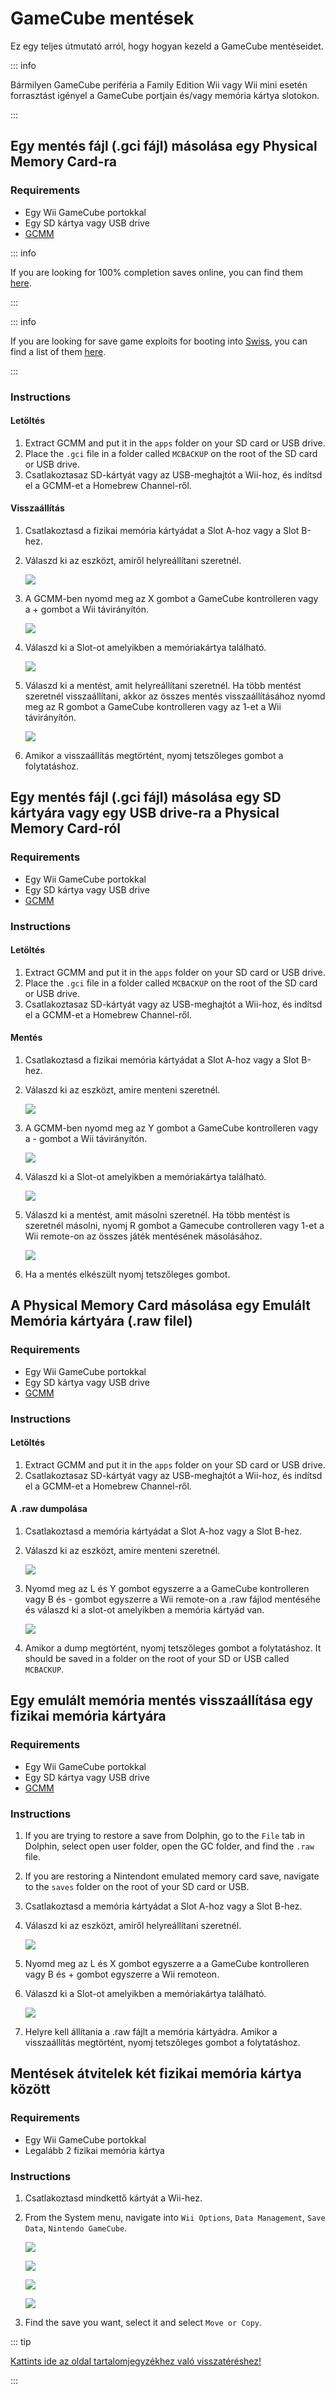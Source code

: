 # GameCube mentések

Ez egy teljes útmutató arról, hogy hogyan kezeld a GameCube mentéseidet.

::: info

Bármilyen GameCube periféria a Family Edition Wii vagy Wii mini esetén forrasztást igényel a GameCube portjain és/vagy memória kártya slotokon.

:::

## Egy mentés fájl (.gci fájl) másolása egy Physical Memory Card-ra

### Requirements

- Egy Wii GameCube portokkal
- Egy SD kártya vagy USB drive
- [GCMM](https://oscwii.org/library/app/gcmm)

::: info

If you are looking for 100% completion saves online, you can find them [here](https://gamefaqs.gamespot.com/).

:::

::: info

If you are looking for save game exploits for booting into [Swiss](https://github.com/emukidid/swiss-gc/releases), you can find a list of them [here](https://www.gc-forever.com/wiki/index.php?title=Booting_homebrew#Game_Save_Exploits).

:::

### Instructions

#### Letöltés

1. Extract GCMM and put it in the `apps` folder on your SD card or USB drive.
2. Place the `.gci` file in a folder called `MCBACKUP` on the root of the SD card or USB drive.
3. Csatlakoztasaz SD-kártyát vagy az USB-meghajtót a Wii-hoz, és indítsd el a GCMM-et a Homebrew Channel-ről.

#### Visszaállítás

1. Csatlakoztasd a fizikai memória kártyádat a Slot A-hoz vagy a Slot B-hez.

2. Válaszd ki az eszközt, amiről helyreállítani szeretnél.

   ![](/images/homebrew/gcsaves/gcmm-select-device.jpg)

3. A GCMM-ben nyomd meg az X gombot a GameCube kontrolleren vagy a + gombot a Wii távirányítón.

   ![](/images/homebrew/gcsaves/gcmm-menu.jpg)

4. Válaszd ki a Slot-ot amelyikben a memóriakártya található.

   ![](/images/homebrew/gcsaves/gcmm-mem-select.jpg)

5. Válaszd ki a mentést, amit helyreállítani szeretnél. Ha több mentést szeretnél visszaállítani, akkor az összes mentés visszaállításához nyomd meg az R gombot a GameCube kontrolleren vagy az 1-et a Wii távirányítón.

   ![](/images/homebrew/gcsaves/gcmm-select-save.jpg)

6. Amikor a visszaállítás megtörtént, nyomj tetszőleges gombot a folytatáshoz.

## Egy mentés fájl (.gci fájl) másolása egy SD kártyára vagy egy USB drive-ra a Physical Memory Card-ról

### Requirements

- Egy Wii GameCube portokkal
- Egy SD kártya vagy USB drive
- [GCMM](https://oscwii.org/library/app/gcmm)

### Instructions

#### Letöltés

1. Extract GCMM and put it in the `apps` folder on your SD card or USB drive.
2. Place the `.gci` file in a folder called `MCBACKUP` on the root of the SD card or USB drive.
3. Csatlakoztasaz SD-kártyát vagy az USB-meghajtót a Wii-hoz, és indítsd el a GCMM-et a Homebrew Channel-ről.

#### Mentés

1. Csatlakoztasd a fizikai memória kártyádat a Slot A-hoz vagy a Slot B-hez.

2. Válaszd ki az eszközt, amire menteni szeretnél.

   ![](/images/homebrew/gcsaves/gcmm-select-device.jpg)

3. A GCMM-ben nyomd meg az Y gombot a GameCube kontrolleren vagy a - gombot a Wii távirányítón.

   ![](/images/homebrew/gcsaves/gcmm-menu.jpg)

4. Válaszd ki a Slot-ot amelyikben a memóriakártya található.

   ![](/images/homebrew/gcsaves/gcmm-mem-select.jpg)

5. Válaszd ki a mentést, amit másolni szeretnél. Ha több mentést is szeretnél másolni, nyomj R gombot a Gamecube controlleren vagy 1-et a Wii remote-on az összes játék mentésének másolásához.

   ![](/images/homebrew/gcsaves/gcmm-select-save.jpg)

6. Ha a mentés elkészült nyomj tetszőleges gombot.

## A Physical Memory Card másolása egy Emulált Memória kártyára (.raw filel)

### Requirements

- Egy Wii GameCube portokkal
- Egy SD kártya vagy USB drive
- [GCMM](https://oscwii.org/library/app/gcmm)

### Instructions

#### Letöltés

1. Extract GCMM and put it in the `apps` folder on your SD card or USB drive.
2. Csatlakoztasaz SD-kártyát vagy az USB-meghajtót a Wii-hoz, és indítsd el a GCMM-et a Homebrew Channel-ről.

#### A .raw dumpolása

1. Csatlakoztasd a memória kártyádat a Slot A-hoz vagy a Slot B-hez.

2. Válaszd ki az eszközt, amire menteni szeretnél.

   ![](/images/homebrew/gcsaves/gcmm-select-device.jpg)

3. Nyomd meg az L és Y gombot egyszerre a a GameCube kontrolleren vagy B és - gombot egyszerre a Wii remote-on a .raw fájlod mentéséhe és válaszd ki a slot-ot amelyikben a memória kártyád van.

   ![](/images/homebrew/gcsaves/gcmm-mem-select.jpg)

4. Amikor a dump megtörtént, nyomj tetszőleges gombot a folytatáshoz. It should be saved in a folder on the root of your SD or USB called `MCBACKUP`.

## Egy emulált memória mentés visszaállítása egy fizikai memória kártyára

### Requirements

- Egy Wii GameCube portokkal
- Egy SD kártya vagy USB drive
- [GCMM](https://oscwii.org/library/app/gcmm)

### Instructions

1. If you are trying to restore a save from Dolphin, go to the `File` tab in Dolphin, select open user folder, open the GC folder, and find the `.raw` file.

2. If you are restoring a Nintendont emulated memory card save, navigate to the `saves` folder on the root of your SD card or USB.

3. Csatlakoztasd a memória kártyádat a Slot A-hoz vagy a Slot B-hez.

4. Válaszd ki az eszközt, amiről helyreállítani szeretnél.

   ![](/images/homebrew/gcsaves/gcmm-select-device.jpg)

5. Nyomd meg az L és X gombot egyszerre a a GameCube kontrolleren vagy B és + gombot egyszerre a Wii remoteon.

6. Válaszd ki a Slot-ot amelyikben a memóriakártya található.

   ![](/images/homebrew/gcsaves/gcmm-mem-select.jpg)

7. Helyre kell állítania a .raw fájlt a memória kártyádra. Amikor a visszaállítás megtörtént, nyomj tetszőleges gombot a folytatáshoz.

## Mentések átvitelek két fizikai memória kártya között

### Requirements

- Egy Wii GameCube portokkal
- Legalább 2 fizikai memória kártya

### Instructions

1. Csatlakoztasd mindkettő kártyát a Wii-hez.

2. From the System menu, navigate into `Wii Options`, `Data Management`, `Save Data`, `Nintendo GameCube`.

   ![](/images/homebrew/gcsaves/sysmenu.jpg)

   ![](/images/homebrew/gcsaves/settings.jpg)

   ![](/images/homebrew/gcsaves/data-management.jpg)

   ![](/images/homebrew/gcsaves/save-data.jpg)

3. Find the save you want, select it and select `Move or Copy`.

::: tip

[Kattints ide az oldal tartalomjegyzékhez való visszatéréshez!](site-navigation)

:::
